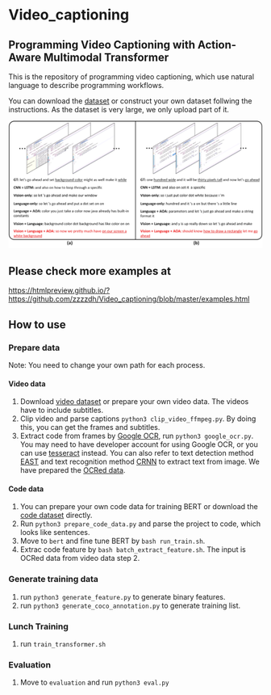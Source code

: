 # Video_captioning

## Programming Video Captioning with Action-Aware Multimodal Transformer

This is the repository of programming video captioning, which use natural language to describe programming workflows.

You can download the [dataset](https://drive.google.com/file/d/1wu0RjBGhs6LoFpINHuqKWXZJWtR7UL4W/view?usp=sharing) or construct your own dataset follwing the instructions. As the dataset is very large, we only upload part of it.

![](/examples/result.jpg)


## Please check more examples at 
https://htmlpreview.github.io/?https://github.com/zzzzdh/Video_captioning/blob/master/examples.html

## How to use

### Prepare data

Note: You need to change your own path for each process.

#### Video data
1. Download [video dataset](https://drive.google.com/file/d/1J3gCS_4JWfinZepA3dnzV0sp0bHHCIqv/view?usp=sharing) or prepare your own video data. The videos have to include subtitles.
2. Clip video and parse captions `python3 clip_video_ffmpeg.py`. By doing this, you can get the frames and subtitles.
3. Extract code from frames by [Google OCR](https://cloud.google.com/vision/docs/ocr), run `python3 google_ocr.py`. You may need to have developer account for using Google OCR, or you can use [tesseract](https://github.com/tesseract-ocr/tesseract) instead. You can also refer to text detection method [EAST](https://github.com/argman/EAST) and text recognition method [CRNN](https://github.com/bgshih/crnn) to extract text from image. We have prepared the [OCRed data](https://drive.google.com/file/d/197rp97OVxSCEUaMohKw04bPqkPmG_BXQ/view?usp=sharing).

#### Code data
1. You can prepare your own code data for training BERT or download the [code dataset](https://drive.google.com/file/d/1ZuLv13EE61BqpU2ZNDS7DdrXPmzcUJj3/view?usp=sharing) directly.
2. Run `python3 prepare_code_data.py` and parse the project to code, which looks like sentences.
3. Move to `bert` and fine tune BERT by `bash run_train.sh`.
4. Extrac code feature by `bash batch_extract_feature.sh`. The input is OCRed data from video data step 2.

### Generate training data
1. run `python3 generate_feature.py` to generate binary features.
2. run `python3 generate_coco_annotation.py` to generate training list.

### Lunch Training
1. run `train_transformer.sh`

### Evaluation
1. Move to `evaluation` and run `python3 eval.py`
